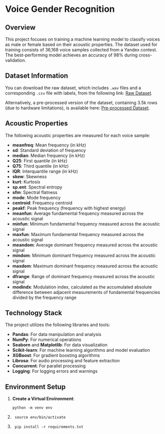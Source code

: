 # Voice Gender Recognition

## Overview

This project focuses on training a machine learning model to classify voices as male or female based on their acoustic properties. The dataset used for training consists of 36,168 voice samples collected from a Yandex contest. The best-performing model achieves an accuracy of 98% during cross-validation.

## Dataset Information

You can download the raw dataset, which includes `.wav` files and a corresponding `.csv` file with labels, from the following link: [Raw Dataset](https://disk.yandex.ru/d/IUUTPJFOfwn_OQ).

Alternatively, a pre-processed version of the dataset, containing 3.5k rows (due to hardware limitations), is available here: [Pre-processed Dataset](https://disk.yandex.ru/d/fDn4QOQxZKpOZg).

## Acoustic Properties

The following acoustic properties are measured for each voice sample:

- **meanfreq**: Mean frequency (in kHz)
- **sd**: Standard deviation of frequency
- **median**: Median frequency (in kHz)
- **Q25**: First quantile (in kHz)
- **Q75**: Third quantile (in kHz)
- **IQR**: Interquantile range (in kHz)
- **skew**: Skewness
- **kurt**: Kurtosis
- **sp.ent**: Spectral entropy
- **sfm**: Spectral flatness
- **mode**: Mode frequency
- **centroid**: Frequency centroid
- **peakf**: Peak frequency (frequency with highest energy)
- **meanfun**: Average fundamental frequency measured across the acoustic signal
- **minfun**: Minimum fundamental frequency measured across the acoustic signal
- **maxfun**: Maximum fundamental frequency measured across the acoustic signal
- **meandom**: Average dominant frequency measured across the acoustic signal
- **mindom**: Minimum dominant frequency measured across the acoustic signal
- **maxdom**: Maximum dominant frequency measured across the acoustic signal
- **dfrange**: Range of dominant frequency measured across the acoustic signal
- **modindx**: Modulation index, calculated as the accumulated absolute difference between adjacent measurements of fundamental frequencies divided by the frequency range


## Technology Stack

The project utilizes the following libraries and tools:

- **Pandas**: For data manipulation and analysis
- **NumPy**: For numerical operations
- **Seaborn** and **Matplotlib**: For data visualization
- **Scikit-learn**: For machine learning algorithms and model evaluation
- **XGBoost**: For gradient boosting algorithms
- **Librosa**: For audio processing and feature extraction
- **Concurrent**: For parallel processing
- **Logging**: For logging errors and warnings

## Environment Setup
1. **Create a Virtual Environment**:
   ```shell
   python -m venv env
   ```
2. ```shell
    source env/bin/activate
    ```
3. ```shell
    pip install -r requirements.txt
    ```
